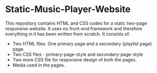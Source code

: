 # Static-Music-Player-Website
This repository contains HTML and CSS codes for a static two-page responsive website. It uses no front-end framework and therefore everything in it has been written from scratch. It consists of:
<ul>
  <li>Two HTML files. One primary page and a secondary (playlist page) page.</li>
  <li>Two CSS files - primary-page-style and secondary-page-style</li>
  <li>Two more CSS file for responsive design of both the pages.</li>
  <li>Media used in the pages.</li>
</ul>
